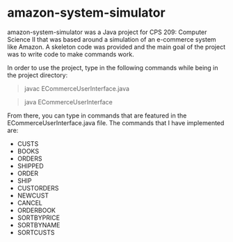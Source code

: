 # amazon-system-simulator

amazon-system-simulator was a Java project for CPS 209: Computer Science II that was based around a simulation of an e-commerce system like Amazon. A skeleton code was provided and the main goal of the project was to write code to make commands work.


  
  In order to use the project, type in the following commands while being in the project directory:
  > javac ECommerceUserInterface.java
  
  > java ECommerceUserInterface
  
  From there, you can type in commands that are featured in the ECommerceUserInterface.java file.
  The commands that I have implemented are:
  - CUSTS
  - BOOKS
  - ORDERS
  - SHIPPED
  - ORDER
  - SHIP
  - CUSTORDERS
  - NEWCUST
  - CANCEL
  - ORDERBOOK
  - SORTBYPRICE
  - SORTBYNAME
  - SORTCUSTS
